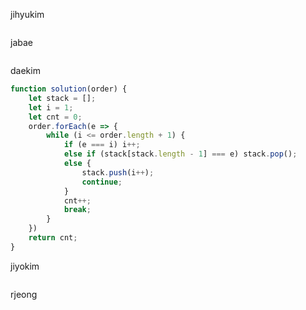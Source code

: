 jihyukim
```js
```

jabae
```js
```

daekim
```js
function solution(order) {
    let stack = [];
    let i = 1;
    let cnt = 0;
    order.forEach(e => {
        while (i <= order.length + 1) {
            if (e === i) i++;
            else if (stack[stack.length - 1] === e) stack.pop();
            else {
                stack.push(i++);
                continue;
            }
            cnt++;
            break;
        }
    })
    return cnt;
}
```

jiyokim
```js
```

rjeong
```js
```
